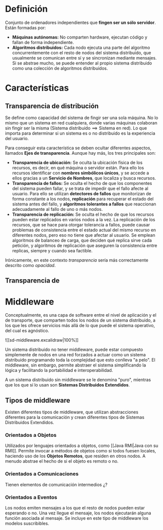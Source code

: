 
# Definición

Conjunto de ordenadores independientes que **fingen ser un sólo servidor**. Están formadas por:
- **Máquinas autónomas:** No comparten hardware, ejecutan código y fallan de forma independiente.
- **Algoritmos distribuidos:** Cada nodo ejecuta una parte del algoritmo concurrentemente con el resto de nodos del sistema distribuido, que usualmente se comunican entre sí y se sincronizan mediante mensajes. Si se abstrae mucho, se puede entender al propio sistema distribuido como una colección de algoritmos distribuidos.

# Características

## Transparencia de distribución

Se define como capacidad del sistema de fingir ser una sola máquina. No lo mismo que un sistema en red cualquiera, donde varias máquinas colaboran sin fingir ser la misma ($\text{Sistema distribuido} \implies \text{Sistema en red}$). Lo que importa para determinar si un sistema es o no distribuido es la experiencia del usuario.

Para conseguir esta característica se deben ocultar diferentes aspectos, llamados **Ejes de transparencia**. Aunque hay más, los tres principales son:
- **Transparencia de ubicación:** Se oculta la ubicación física de los recursos, es decir, en qué máquina o servidor están. Para ello los recursos identificar con **nombres simbólicos únicos**, y se accede a ellos gracias a un **Servicio de Nombres**, que localiza y busca recursos.
- **Transparencia de fallos:** Se oculta el hecho de que los componentes del sistema pueden fallar, y se trata de impedir que el fallo afecte al usuario. Para ello se utilizan **detectores de fallos** que monitorizan de forma constante a los nodos, **replicación** para recuperar el estado del sistema antes del fallo, y **algoritmos tolerantes a fallos** que reaccionan adecuadamente al fallo de uno o más nodos.
- **Transparencia de replicación:** Se oculta el hecho de que los recursos pueden estar replicados en varios nodos a la vez. La replicación de los recursos, que se hace para otorgar tolerancia a fallos, puede causar problemas de consistencia entre el estado actual del mismo recurso en diferentes nodos, pero eso no tiene que afectar al usuario. Se emplean algoritmos de balanceo de carga, que deciden qué replica sirve cada petición, y algoritmos de replicación que aseguren la consistencia entre replicas, siempre y cuando sea factible.

Irónicamente, en este contexto *transparencia* sería más correctamente descrito como *opacidad*.

## Transparencia de 

# Middleware

Conceptualmente, es una capa de software entre el nivel de aplicación y el de transporte, que comparten todos los nodos de un sistema distribuido, a los que les ofrece servicios más allá de lo que puede el sistema operativo, del cual es agnóstico.

![[sd-middleware.excalidraw|100%]]

Un sistema distribuido no tener middleware, puede estar compuesto simplemente de nodos en una red forzados a actuar como un sistema distribuido programando toda la complejidad que esto conlleva "a pelo". El middleware, sin embargo, permite abstraer el sistema simplificando la lógica y facilitando la portabilidad e interoperabilidad.

A un sistema distribuido sin middleware se le denomina  "puro", mientras que los que sí lo usan son **Sistemas Distribuidos Extendidos**.

## Tipos de middleware

Existen diferentes tipos de middleware, que utilizan abstracciones diferentes para la comunicación y crean diferentes tipos de Sistemas Distribuidos Extendidos.

### Orientados a Objetos

Utilizados por lenguajes orientados a objetos, como [[Java RMI|Java con su RMI]]. Permite invocar a métodos de objetos como si todos fuesen locales, haciendo uso de los **Objetos Remotos**, que residen en otros nodos. A menudo abstrae el hecho de si el objeto es remoto o no.

### Orientados a Comunicaciones

Tienen elementos de comunicación intermedios ¿?

### Orientados a Eventos

Los nodos emiten mensajes a los que el resto de nodos pueden estar esperando o no. Una vez llegue el mensaje, los nodos ejecutarán alguna función asociada al mensaje. Se incluye en este tipo de middleware los modelos suscribibles. 